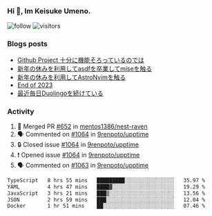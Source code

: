 ### Hi 👋, Im Keisuke Umeno.

<!--
**9renpoto/9renpoto** is a ✨ _special_ ✨ repository because its `README.md` (this file) appears on your GitHub profile.

Here are some ideas to get you started:

- 🔭 I’m currently working on ...
- 🌱 I’m currently learning ...
- 👯 I’m looking to collaborate on ...
- 🤔 I’m looking for help with ...
- 💬 Ask me about ...
- 📫 How to reach me: ...
- 😄 Pronouns: ...
- ⚡ Fun fact: ...
-->

![follow](https://img.shields.io/github/followers/9renpoto?label=Follow&style=social)
![visitors](https://komarev.com/ghpvc/?username=9renpoto&label=Profile%20views&color=0e75b6&style=flat)

### Blogs posts

<!-- BLOG-POST-LIST:START -->
- [Github Project 十分に機能そろっているのでは](https://9renpoto.win/entry/2024/01/14/gh-projects)
- [新年の休みを利用してasdfを卒業してmiseを触る](https://9renpoto.win/entry/2024/01/07/mise)
- [新年の休みを利用してAstroNvimを触る](https://9renpoto.win/entry/2024/01/03/new-year-holidays)
- [End of 2023](https://9renpoto.win/entry/2023/12/31/end)
- [最近毎日Duolingoを続けている](https://9renpoto.win/entry/2023/12/05/duolingo)
<!-- BLOG-POST-LIST:END -->

### Activity

<!--START_SECTION:activity-->
1. 🎉 Merged PR [#652](https://github.com/mentos1386/nest-raven/pull/652) in [mentos1386/nest-raven](https://github.com/mentos1386/nest-raven)
2. 🗣 Commented on [#1064](https://github.com/9renpoto/upptime/issues/1064#issuecomment-1902786270) in [9renpoto/upptime](https://github.com/9renpoto/upptime)
3. 🔒 Closed issue [#1064](https://github.com/9renpoto/upptime/issues/1064) in [9renpoto/upptime](https://github.com/9renpoto/upptime)
4. ❗ Opened issue [#1064](https://github.com/9renpoto/upptime/issues/1064) in [9renpoto/upptime](https://github.com/9renpoto/upptime)
5. 🗣 Commented on [#1063](https://github.com/9renpoto/upptime/issues/1063#issuecomment-1902763585) in [9renpoto/upptime](https://github.com/9renpoto/upptime)
<!--END_SECTION:activity-->

<!--START_SECTION:waka-->

```txt
TypeScript   8 hrs 55 mins   █████████░░░░░░░░░░░░░░░░   35.97 %
YAML         4 hrs 47 mins   ████▓░░░░░░░░░░░░░░░░░░░░   19.29 %
JavaScript   3 hrs 21 mins   ███▒░░░░░░░░░░░░░░░░░░░░░   13.56 %
JSON         2 hrs 59 mins   ███░░░░░░░░░░░░░░░░░░░░░░   12.04 %
Docker       1 hr 51 mins    ██░░░░░░░░░░░░░░░░░░░░░░░   07.46 %
```

<!--END_SECTION:waka-->
